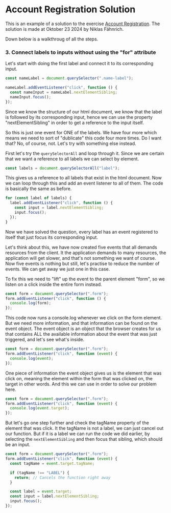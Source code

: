 # Account Registration Solution

This is an example of a solution to the exercise [Account Registration](https://github.com/jensen-frontend-2024/exercise-js-account-registration). The solution is made at Oktober 23 2024 by Niklas Fähnrich.

Down below is a walkthroug of all the steps.

### 3. Connect labels to inputs without using the "for" attribute

Let's start with doing the first label and connect it to its corresponding input.

```js
const nameLabel = document.querySelector(".name-label");

nameLabel.addEventListener("click", function () {
  const nameInput = nameLabel.nextElementSibling;
  nameInput.focus();
});
```

Since we know the structure of our html document, we know that the label is followed by its corresponding input, hence we can use the property "nextElementSibling" in order to get a reference to the input itself.

So this is just one event for ONE of the labels. We have four more which means we need to sort of "dublicate" this code four more times. Do I want that? No, of course, not. Let's try with something else instead.

First let's try the `querySelectorAll` and loop through it. Since we are certain that we want a reference to all labels we can select by element.

```js
const labels = document.querySelectorAll("label");
```

This gives us a reference to all labels that exist in the html document. Now we can loop through this and add an event listener to all of them. The code is basically the same as before.

```js
for (const label of labels) {
  label.addEventListener("click", function () {
    const input = label.nextElementSibling;
    input.focus();
  });
}
```

Now we have solved the question, every label has an event registered to itself that just focus its corresponding input.

Let's think about this, we have now created five events that all demands resources from the client. It the application demands to many resources, the application will get slower, and that's not something we want of course. Now five events is nothing but still, let's practise to reduce the number of events. We can get away we just one in this case.

To fix this we need to "lift" up the event to the parent element "form", so we listen on a click inside the entire form instead.

```js
const form = document.querySelector(".form");
form.addEventListener("click", function () {
  console.log(form);
});
```

This code now runs a console.log whenever we click on the form element. But we need more information, and that information can be found on the event object. The event object is an object that the browser creates for us that contains ALL the available information about the event that was just triggered, and let's see what's inside.

```js
const form = document.querySelector(".form");
form.addEventListener("click", function (event) {
  console.log(event);
});
```

One piece of information the event object gives us is the element that was click on, meaning the element within the form that was clicked on, the target in other words. And this we can use in order to solve our problem here.

```js
const form = document.querySelector(".form");
form.addEventListener("click", function (event) {
  console.log(event.target);
});
```

But let's go one step further and check the tagName property of the element that was click. It the tagName is not a label, we can just cancel out our function. But if it is a label we can run the code we did earlier, by selecting the `nextElementSibling` and then focus that sibling, which should be an input.

```js
const form = document.querySelector(".form");
form.addEventListener("click", function (event) {
  const tagName = event.target.tagName;

  if (tagName !== "LABEL") {
    return; // Cancels the function right away
  }

  const label = event.target;
  const input = label.nextElementSibling;
  input.focus();
});
```
